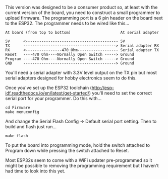 This version was designed to be a consumer product so, at least with the current version of the board, you need to construct a small programmer to upload firmware. The programming port is a 6 pin header on the board next to the ESP32. The programmer needs to be wired like this...

```
At board (from top to bottom)                      At serial adapter

5V      <----------------------------------------- 5V
TX      -----------------------------------------> Serial adapter RX
RX      <----------------470 Ohm------------------ Serial adapter TX
Reset   ----470 Ohm----Normally Open Switch -----> Ground
Program ----470 Ohm----Normally Open Switch -----> Ground
GND     -----------------------------------------> Ground
```

You'll need a serial adapter with 3.3V level output on the TX pin but most serial adapters designed for hobby electronics seem to do this.

Once you've set up the ESP32 toolchain (http://esp-idf.readthedocs.io/en/latest/get-started/) you'll need to set the correct serial port for your programmer. Do this with...

```
cd Firmware
make menuconfig
```

And change the Serial Flash Config -> Default serial port setting. Then to build and flash just run...

```
make flash
```

To put the board into programming mode, hold the switch attached to Program down while pressing the switch attached to Reset.

Most ESP32s seem to come with a WiFi updater pre-programmed so it might be possible to removing the programming requirement but I haven't had time to look into this yet.
